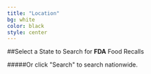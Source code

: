 ```yaml
---
title: "Location"
bg: white
color: black
style: center
---
```


##Select a State to Search for **FDA** Food Recalls

#####Or click "Search" to search nationwide.

<div style="text-align: center;">
	<div id="usmap">
	</div>
</div>

